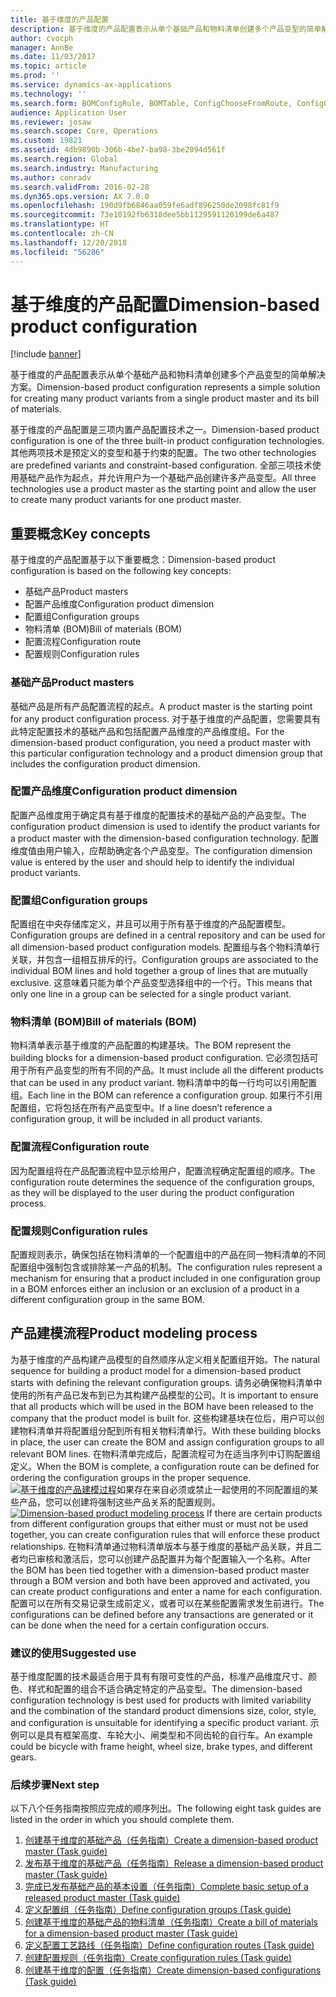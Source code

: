```yaml
---
title: 基于维度的产品配置
description: 基于维度的产品配置表示从单个基础产品和物料清单创建多个产品变型的简单解决方案。
author: cvocph
manager: AnnBe
ms.date: 11/03/2017
ms.topic: article
ms.prod: ''
ms.service: dynamics-ax-applications
ms.technology: ''
ms.search.form: BOMConfigRule, BOMTable, ConfigChooseFromRoute, ConfigGroup, ConfigHierarchy, EcoResDimensionBasedConfiguration
audience: Application User
ms.reviewer: josaw
ms.search.scope: Core, Operations
ms.custom: 19821
ms.assetid: 4db9890b-306b-4be7-ba98-3be2094d561f
ms.search.region: Global
ms.search.industry: Manufacturing
ms.author: conradv
ms.search.validFrom: 2016-02-28
ms.dyn365.ops.version: AX 7.0.0
ms.openlocfilehash: 190d9fb6846aa059fe6adf896250de2098fc81f9
ms.sourcegitcommit: 73e10192fb6318dee5bb1129591120199de6a487
ms.translationtype: HT
ms.contentlocale: zh-CN
ms.lasthandoff: 12/20/2018
ms.locfileid: "56286"
---
```

# <a name="dimension-based-product-configuration"></a><span data-ttu-id="732f2-103">基于维度的产品配置</span><span class="sxs-lookup"><span data-stu-id="732f2-103">Dimension-based product configuration</span></span>

[!include [banner](../includes/banner.md)]

<span data-ttu-id="732f2-104">基于维度的产品配置表示从单个基础产品和物料清单创建多个产品变型的简单解决方案。</span><span class="sxs-lookup"><span data-stu-id="732f2-104">Dimension-based product configuration represents a simple solution for creating many product variants from a single product master and its bill of materials.</span></span>

<span data-ttu-id="732f2-105">基于维度的产品配置是三项内置产品配置技术之一。</span><span class="sxs-lookup"><span data-stu-id="732f2-105">Dimension-based product configuration is one of the three built-in product configuration technologies.</span></span> <span data-ttu-id="732f2-106">其他两项技术是预定义的变型和基于约束的配置。</span><span class="sxs-lookup"><span data-stu-id="732f2-106">The two other technologies are predefined variants and constraint-based configuration.</span></span> <span data-ttu-id="732f2-107">全部三项技术使用基础产品作为起点，并允许用户为一个基础产品创建许多产品变型。</span><span class="sxs-lookup"><span data-stu-id="732f2-107">All three technologies use a product master as the starting point and allow the user to create many product variants for one product master.</span></span>

## <a name="key-concepts"></a><span data-ttu-id="732f2-108">重要概念</span><span class="sxs-lookup"><span data-stu-id="732f2-108">Key concepts</span></span>
<span data-ttu-id="732f2-109">基于维度的产品配置基于以下重要概念：</span><span class="sxs-lookup"><span data-stu-id="732f2-109">Dimension-based product configuration is based on the following key concepts:</span></span>

-   <span data-ttu-id="732f2-110">基础产品</span><span class="sxs-lookup"><span data-stu-id="732f2-110">Product masters</span></span>
-   <span data-ttu-id="732f2-111">配置产品维度</span><span class="sxs-lookup"><span data-stu-id="732f2-111">Configuration product dimension</span></span>
-   <span data-ttu-id="732f2-112">配置组</span><span class="sxs-lookup"><span data-stu-id="732f2-112">Configuration groups</span></span>
-   <span data-ttu-id="732f2-113">物料清单 (BOM)</span><span class="sxs-lookup"><span data-stu-id="732f2-113">Bill of materials (BOM)</span></span>
-   <span data-ttu-id="732f2-114">配置流程</span><span class="sxs-lookup"><span data-stu-id="732f2-114">Configuration route</span></span>
-   <span data-ttu-id="732f2-115">配置规则</span><span class="sxs-lookup"><span data-stu-id="732f2-115">Configuration rules</span></span>

### <a name="product-masters"></a><span data-ttu-id="732f2-116">基础产品</span><span class="sxs-lookup"><span data-stu-id="732f2-116">Product masters</span></span>

<span data-ttu-id="732f2-117">基础产品是所有产品配置流程的起点。</span><span class="sxs-lookup"><span data-stu-id="732f2-117">A product master is the starting point for any product configuration process.</span></span> <span data-ttu-id="732f2-118">对于基于维度的产品配置，您需要具有此特定配置技术的基础产品和包括配置产品维度的产品维度组。</span><span class="sxs-lookup"><span data-stu-id="732f2-118">For the dimension-based product configuration, you need a product master with this particular configuration technology and a product dimension group that includes the configuration product dimension.</span></span>

### <a name="configuration-product-dimension"></a><span data-ttu-id="732f2-119">配置产品维度</span><span class="sxs-lookup"><span data-stu-id="732f2-119">Configuration product dimension</span></span>

<span data-ttu-id="732f2-120">配置产品维度用于确定具有基于维度的配置技术的基础产品的产品变型。</span><span class="sxs-lookup"><span data-stu-id="732f2-120">The configuration product dimension is used to identify the product variants for a product master with the dimension-based configuration technology.</span></span> <span data-ttu-id="732f2-121">配置维度值由用户输入，应帮助确定各个产品变型。</span><span class="sxs-lookup"><span data-stu-id="732f2-121">The configuration dimension value is entered by the user and should help to identify the individual product variants.</span></span>

### <a name="configuration-groups"></a><span data-ttu-id="732f2-122">配置组</span><span class="sxs-lookup"><span data-stu-id="732f2-122">Configuration groups</span></span>

<span data-ttu-id="732f2-123">配置组在中央存储库定义，并且可以用于所有基于维度的产品配置模型。</span><span class="sxs-lookup"><span data-stu-id="732f2-123">Configuration groups are defined in a central repository and can be used for all dimension-based product configuration models.</span></span> <span data-ttu-id="732f2-124">配置组与各个物料清单行关联，并包含一组相互排斥的行。</span><span class="sxs-lookup"><span data-stu-id="732f2-124">Configuration groups are associated to the individual BOM lines and hold together a group of lines that are mutually exclusive.</span></span> <span data-ttu-id="732f2-125">这意味着只能为单个产品变型选择组中的一个行。</span><span class="sxs-lookup"><span data-stu-id="732f2-125">This means that only one line in a group can be selected for a single product variant.</span></span>

### <a name="bill-of-materials-bom"></a><span data-ttu-id="732f2-126">物料清单 (BOM)</span><span class="sxs-lookup"><span data-stu-id="732f2-126">Bill of materials (BOM)</span></span>

<span data-ttu-id="732f2-127">物料清单表示基于维度的产品配置的构建基块。</span><span class="sxs-lookup"><span data-stu-id="732f2-127">The BOM represent the building blocks for a dimension-based product configuration.</span></span> <span data-ttu-id="732f2-128">它必须包括可用于所有产品变型的所有不同的产品。</span><span class="sxs-lookup"><span data-stu-id="732f2-128">It must include all the different products that can be used in any product variant.</span></span> <span data-ttu-id="732f2-129">物料清单中的每一行均可以引用配置组。</span><span class="sxs-lookup"><span data-stu-id="732f2-129">Each line in the BOM can reference a configuration group.</span></span> <span data-ttu-id="732f2-130">如果行不引用配置组，它将包括在所有产品变型中。</span><span class="sxs-lookup"><span data-stu-id="732f2-130">If a line doesn’t reference a configuration group, it will be included in all product variants.</span></span>

### <a name="configuration-route"></a><span data-ttu-id="732f2-131">配置流程</span><span class="sxs-lookup"><span data-stu-id="732f2-131">Configuration route</span></span>

<span data-ttu-id="732f2-132">因为配置组将在产品配置流程中显示给用户，配置流程确定配置组的顺序。</span><span class="sxs-lookup"><span data-stu-id="732f2-132">The configuration route determines the sequence of the configuration groups, as they will be displayed to the user during the product configuration process.</span></span>

### <a name="configuration-rules"></a><span data-ttu-id="732f2-133">配置规则</span><span class="sxs-lookup"><span data-stu-id="732f2-133">Configuration rules</span></span>

<span data-ttu-id="732f2-134">配置规则表示，确保包括在物料清单的一个配置组中的产品在同一物料清单的不同配置组中强制包含或排除某一产品的机制。</span><span class="sxs-lookup"><span data-stu-id="732f2-134">The configuration rules represent a mechanism for ensuring that a product included in one configuration group in a BOM enforces either an inclusion or an exclusion of a product in a different configuration group in the same BOM.</span></span>

## <a name="product-modeling-process"></a><span data-ttu-id="732f2-135">产品建模流程</span><span class="sxs-lookup"><span data-stu-id="732f2-135">Product modeling process</span></span>
<span data-ttu-id="732f2-136">为基于维度的产品构建产品模型的自然顺序从定义相关配置组开始。</span><span class="sxs-lookup"><span data-stu-id="732f2-136">The natural sequence for building a product model for a dimension-based product starts with defining the relevant configuration groups.</span></span> <span data-ttu-id="732f2-137">请务必确保物料清单中使用的所有产品已发布到已为其构建产品模型的公司。</span><span class="sxs-lookup"><span data-stu-id="732f2-137">It is important to ensure that all products which will be used in the BOM have been released to the company that the product model is built for.</span></span> <span data-ttu-id="732f2-138">这些构建基块在位后，用户可以创建物料清单并将配置组分配到所有相关物料清单行。</span><span class="sxs-lookup"><span data-stu-id="732f2-138">With these building blocks in place, the user can create the BOM and assign configuration groups to all relevant BOM lines.</span></span> <span data-ttu-id="732f2-139">在物料清单完成后，配置流程可为在适当序列中订购配置组定义。</span><span class="sxs-lookup"><span data-stu-id="732f2-139">When the BOM is complete, a configuration route can be defined for ordering the configuration groups in the proper sequence.</span></span> <span data-ttu-id="732f2-140">[![基于维度的产品建模过程](./media/dimension-based-product-modeling-process-v1.png)](./media/dimension-based-product-modeling-process-v1.png)如果存在来自必须或禁止一起使用的不同配置组的某些产品，您可以创建将强制这些产品关系的配置规则。</span><span class="sxs-lookup"><span data-stu-id="732f2-140">[![Dimension-based product modeling process](./media/dimension-based-product-modeling-process-v1.png)](./media/dimension-based-product-modeling-process-v1.png) If there are certain products from different configuration groups that either must or must not be used together, you can create configuration rules that will enforce these product relationships.</span></span> <span data-ttu-id="732f2-141">在物料清单通过物料清单版本与基于维度的基础产品关联，并且二者均已审核和激活后，您可以创建产品配置并为每个配置输入一个名称。</span><span class="sxs-lookup"><span data-stu-id="732f2-141">After the BOM has been tied together with a dimension-based product master through a BOM version and both have been approved and activated, you can create product configurations and enter a name for each configuration.</span></span> <span data-ttu-id="732f2-142">配置可以在所有交易记录生成前定义，或者可以在某些配置需求发生前进行。</span><span class="sxs-lookup"><span data-stu-id="732f2-142">The configurations can be defined before any transactions are generated or it can be done when the need for a certain configuration occurs.</span></span>

### <a name="suggested-use"></a><span data-ttu-id="732f2-143">建议的使用</span><span class="sxs-lookup"><span data-stu-id="732f2-143">Suggested use</span></span>

<span data-ttu-id="732f2-144">基于维度配置的技术最适合用于具有有限可变性的产品，标准产品维度尺寸、颜色、样式和配置的组合不适合确定特定的产品变型。</span><span class="sxs-lookup"><span data-stu-id="732f2-144">The dimension-based configuration technology is best used for products with limited variability and the combination of the standard product dimensions size, color, style, and configuration is unsuitable for identifying a specific product variant.</span></span> <span data-ttu-id="732f2-145">示例可以是具有框架高度、车轮大小、闸类型和不同齿轮的自行车。</span><span class="sxs-lookup"><span data-stu-id="732f2-145">An example could be bicycle with frame height, wheel size, brake types, and different gears.</span></span>

### <a name="next-step"></a><span data-ttu-id="732f2-146">后续步骤</span><span class="sxs-lookup"><span data-stu-id="732f2-146">Next step</span></span> 

<span data-ttu-id="732f2-147">以下八个任务指南按照应完成的顺序列出。</span><span class="sxs-lookup"><span data-stu-id="732f2-147">The following eight task guides are listed in the order in which you should complete them.</span></span> 

1.  [<span data-ttu-id="732f2-148">创建基于维度的基础产品（任务指南）</span><span class="sxs-lookup"><span data-stu-id="732f2-148">Create a dimension-based product master (Task guide)</span></span>](tasks/create-dimension-based-product-master.md)
2.  [<span data-ttu-id="732f2-149">发布基于维度的基础产品（任务指南）</span><span class="sxs-lookup"><span data-stu-id="732f2-149">Release a dimension-based product master (Task guide)</span></span>](tasks/release-dimension-based-product-master.md)
3.  [<span data-ttu-id="732f2-150">完成已发布基础产品的基本设置（任务指南）</span><span class="sxs-lookup"><span data-stu-id="732f2-150">Complete basic setup of a released product master (Task guide)</span></span>](tasks/complete-basic-setup-released-product-master.md)
4.  [<span data-ttu-id="732f2-151">定义配置组（任务指南）</span><span class="sxs-lookup"><span data-stu-id="732f2-151">Define configuration groups (Task guide)</span></span>](tasks/define-configuration-groups.md)
5.  [<span data-ttu-id="732f2-152">创建基于维度的基础产品的物料清单（任务指南）</span><span class="sxs-lookup"><span data-stu-id="732f2-152">Create a bill of materials for a dimension-based product master (Task guide)</span></span>](tasks/create-bill-materials-dimension-based-product-master.md)
6.  [<span data-ttu-id="732f2-153">定义配置工艺路线（任务指南）</span><span class="sxs-lookup"><span data-stu-id="732f2-153">Define configuration routes (Task guide)</span></span>](tasks/define-configuration-route.md)
7.  [<span data-ttu-id="732f2-154">创建配置规则（任务指南）</span><span class="sxs-lookup"><span data-stu-id="732f2-154">Create configuration rules (Task guide)</span></span>](tasks/create-configuration-rules.md)
8.  [<span data-ttu-id="732f2-155">创建基于维度的配置（任务指南）</span><span class="sxs-lookup"><span data-stu-id="732f2-155">Create dimension-based configurations (Task guide)</span></span>](tasks/create-dimension-based-configurations.md)

